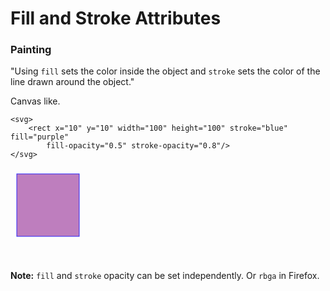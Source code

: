 # Fill and Stroke Attributes

### Painting
"Using `fill` sets the color inside the object and
`stroke` sets the color of the line drawn around the object."

Canvas like.

```
<svg>
    <rect x="10" y="10" width="100" height="100" stroke="blue" fill="purple"
        fill-opacity="0.5" stroke-opacity="0.8"/>
</svg>
```
<svg>
    <rect x="10" y="10" width="100" height="100" stroke="blue" fill="purple"
        fill-opacity="0.5" stroke-opacity="0.8"/>
</svg>

**Note:** `fill` and `stroke` opacity can be set independently. Or `rbga` in Firefox.

